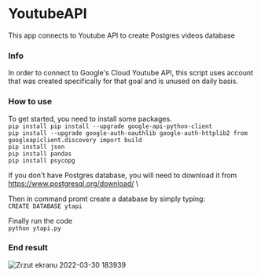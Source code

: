 # YoutubeAPI
This app connects to Youtube API to create Postgres videos database

### Info
In order to connect to Google's Cloud Youtube API, this script uses account that was 
created specifically for that goal and is unused on daily basis.
### How to use
To get started, you need to install some packages.\
`pip install pip install --upgrade google-api-python-client`\
`pip install --upgrade google-auth-oauthlib google-auth-httplib2 from googleapiclient.discovery import build`\
`pip install json`\
`pip install pandas`\
`pip install psycopg`

If you don't have Postgres database, you will need to download it from\
https://www.postgresql.org/download/ \


Then in command promt create a database by simply typing:\
`CREATE DATABASE ytapi`

Finally run the code\
`python ytapi.py`
### End result
![Zrzut ekranu 2022-03-30 183939](https://user-images.githubusercontent.com/68194564/160887203-d5e690e1-891c-4b58-b767-2f67529a89af.png)
